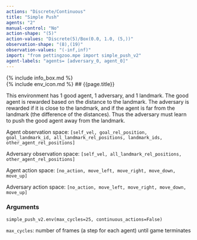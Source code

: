 ```yaml
---
actions: "Discrete/Continuous"
title: "Simple Push"
agents: "2"
manual-control: "No"
action-shape: "(5)"
action-values: "Discrete(5)/Box(0.0, 1.0, (5,))"
observation-shape: "(8),(19)"
observation-values: "(-inf,inf)"
import: "from pettingzoo.mpe import simple_push_v2"
agent-labels: "agents= [adversary_0, agent_0]"
---
```


<div class="docu-info" markdown="1">
{% include info_box.md %}
</div>

<div class="docu-content" markdown="1">
<div class="appear_big" markdown="1">
{% include env_icon.md %}
## {{page.title}}
</div>




This environment has 1 good agent, 1 adversary, and 1 landmark. The good agent is rewarded based on the distance to the landmark. The adversary is rewarded if it is close to the landmark, and if the agent is far from the landmark (the difference of the distances). Thus the adversary must learn to push the good agent away from the landmark.

Agent observation space: `[self_vel, goal_rel_position, goal_landmark_id, all_landmark_rel_positions, landmark_ids, other_agent_rel_positions]`

Adversary observation space: `[self_vel, all_landmark_rel_positions, other_agent_rel_positions]`

Agent action space: `[no_action, move_left, move_right, move_down, move_up]`

Adversary action space: `[no_action, move_left, move_right, move_down, move_up]`

### Arguments

```
simple_push_v2.env(max_cycles=25, continuous_actions=False)
```



`max_cycles`:  number of frames (a step for each agent) until game terminates

</div>